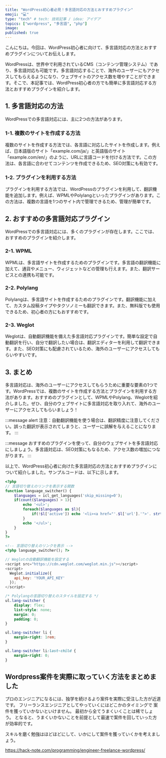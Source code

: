 ```yaml
---
title: "WordPress初心者必見！多言語対応の方法とおすすめプラグイン"
emoji: "💻"
type: "tech" # tech: 技術記事 / idea: アイデア
topics: ["wordpress", "多言語", "php"]
image: 
published: true
---
```


こんにちは。今回は、WordPress初心者に向けて、多言語対応の方法とおすすめプラグインについてお伝えします。

WordPressは、世界中で利用されているCMS（コンテンツ管理システム）であり、多言語対応も可能です。多言語対応することで、海外のユーザーにもアクセスしてもらえるようになり、ウェブサイトのアクセス数を増やすことができます。そこで、本記事では、WordPress初心者の方でも簡単に多言語対応する方法とおすすめプラグインを紹介します。

## 1. 多言語対応の方法

WordPressでの多言語対応には、主に2つの方法があります。

### 1-1. 複数のサイトを作成する方法

複数のサイトを作成する方法では、各言語に対応したサイトを作成します。例えば、日本語版のサイト「example.com/ja/」と英語版のサイト「example.com/en/」のように、URLに言語コードを付ける方法です。この方法は、各言語に合わせてコンテンツを作成できるため、SEO対策にも有効です。

### 1-2. プラグインを利用する方法

プラグインを利用する方法では、WordPressのプラグインを利用して、翻訳機能を追加します。例えば、WPMLやPolylangといったプラグインがあります。この方法は、複数の言語を1つのサイト内で管理できるため、管理が簡単です。

## 2. おすすめの多言語対応プラグイン

WordPressでの多言語対応には、多くのプラグインが存在します。ここでは、おすすめのプラグインを紹介します。

### 2-1. WPML

WPMLは、多言語サイトを作成するためのプラグインです。多言語の翻訳機能に加えて、通貨やメニュー、ウィジェットなどの管理も行えます。また、翻訳サービスとの連携も可能です。

### 2-2. Polylang

Polylangは、多言語サイトを作成するためのプラグインです。翻訳機能に加えて、カスタム投稿タイプやタクソノミーも翻訳できます。また、無料版でも使用できるため、初心者の方にもおすすめです。

### 2-3. Weglot

Weglotは、自動翻訳機能を備えた多言語対応プラグインです。簡単な設定で自動翻訳を行い、自分で翻訳したい場合は、翻訳エディターを利用して翻訳できます。また、SEO対策にも配慮されているため、海外のユーザーにアクセスしてもらいやすいです。

## 3. まとめ

多言語対応は、海外のユーザーにアクセスしてもらうために重要な要素の1つです。WordPressでは、複数のサイトを作成する方法とプラグインを利用する方法があります。おすすめのプラグインとして、WPMLやPolylang、Weglotを紹介しました。ぜひ、自分のウェブサイトに多言語対応を取り入れて、海外のユーザーにアクセスしてもらいましょう！

:::message alert
注意：自動翻訳機能を使う場合は、翻訳精度に注意してください。誤った翻訳が表示されてしまうと、ユーザーに誤解を与えることになります。
:::

:::message
おすすめのプラグインを使って、自分のウェブサイトを多言語対応にしましょう。多言語対応は、SEO対策にもなるため、アクセス数の増加につながります。
:::

以上で、WordPress初心者に向けた多言語対応の方法とおすすめプラグインについて紹介しました。サンプルコードは、以下に示します。

```php
<?php
// 言語切り替えのリンクを表示する関数
function language_switcher() {
    $languages = icl_get_languages('skip_missing=0');
    if(count($languages) > 1){
        echo '<ul>';
        foreach($languages as $l){
            if(!$l['active']) echo '<li><a href="'.$l['url'].'">'. strtoupper($l['language_code']) .'</a></li>';
        }
        echo '</ul>';
    }
}
?>
```

```html
<!-- 言語切り替えのリンクを表示 -->
<?php language_switcher(); ?>
```

```javascript
// Weglotの自動翻訳機能を設定する
<script src="https://cdn.weglot.com/weglot.min.js"></script>
<script>
  Weglot.initialize({
    api_key: 'YOUR_API_KEY'
  });
</script>
```

```css
/* Polylangの言語切り替えのスタイルを設定する */
ul.lang-switcher {
    display: flex;
    list-style: none;
    margin: 0;
    padding: 0;
}

ul.lang-switcher li {
    margin-right: 1rem;
}

ul.lang-switcher li:last-child {
    margin-right: 0;
}
```

## Wordpress案件を実際に取っていく方法をまとめました
プロのエンジニアになるには、独学を続けるより案件を実際に受注した方が近道です。
フリーランスエンジニアとしてやっていくにはどこかのタイミングで
案件を獲っていかないといけません。
最初から全てうまくいくことは稀でしょう。
となると、うまくいかないことを前提として最速で案件を回していった方が効率的です。

スキルを磨く勉強はほどほどにして、いかにして案件を獲っていくかを考えましょう。

https://hack-note.com/programming/engineer-freelance-wordpress/


